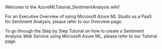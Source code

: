 Welcome to the AzureMLTutorial_SentimentAnalysis wiki!

For an Executive Overview of using Microsoft Azure ML Studio as a PaaS for Sentiment Analysis, please refer to our Overview page.

To go through the Step by Step Tutorial on how to create a Sentiment Analysis Web Service using Microsoft Azure ML, please refer to our Tutorial page.

